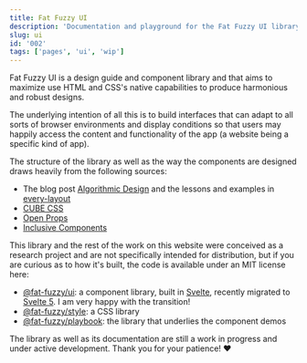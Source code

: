 ```yaml
---
title: Fat Fuzzy UI
description: 'Documentation and playground for the Fat Fuzzy UI library'
slug: ui
id: '002'
tags: ['pages', 'ui', 'wip']
---
```


Fat Fuzzy UI is a design guide and component library and that aims to maximize use HTML and
CSS's native capabilities to produce harmonious and robust designs.

The underlying intention of all this is to build interfaces that can adapt to all sorts of browser environments and display conditions so that users may happily access the content and functionality of the app (a website being a specific kind of app).

The structure of the library as well as the way the components are designed draws heavily from the following sources:

- The blog post [Algorithmic Design](https://every-layout.dev/blog/algorithmic-design/) and the lessons and examples in [every-layout](https://every-layout.dev/)
- [CUBE CSS](https://cube.fyi/)
- [Open Props](https://open-props.style/)
- [Inclusive Components](https://inclusive-components.design)

This library and the rest of the work on this website were conceived as a research project and are not specifically intended for distribution, but if you are curious as to how it's built, the code is available under an MIT license here:

- [@fat-fuzzy/ui](https://github.com/fat-fuzzy/rocks/tree/main/packages/ui): a component library, built in [Svelte](https://svelte.dev/), recently migrated to [Svelte 5](https://svelte-5-preview.vercel.app/docs/introduction). I am very happy with the transition!
- [@fat-fuzzy/style](https://github.com/fat-fuzzy/rocks/tree/main/packages/style): a CSS library
- [@fat-fuzzy/playbook](https://github.com/fat-fuzzy/rocks/tree/main/packages/playbook): the library that underlies the component demos

<p class="feedback:prose status:default bg:default:100 variant:bare emoji:wip">
The library as well as its documentation are still a work in progress and under active
development. Thank you for your patience! ❤️</p>
